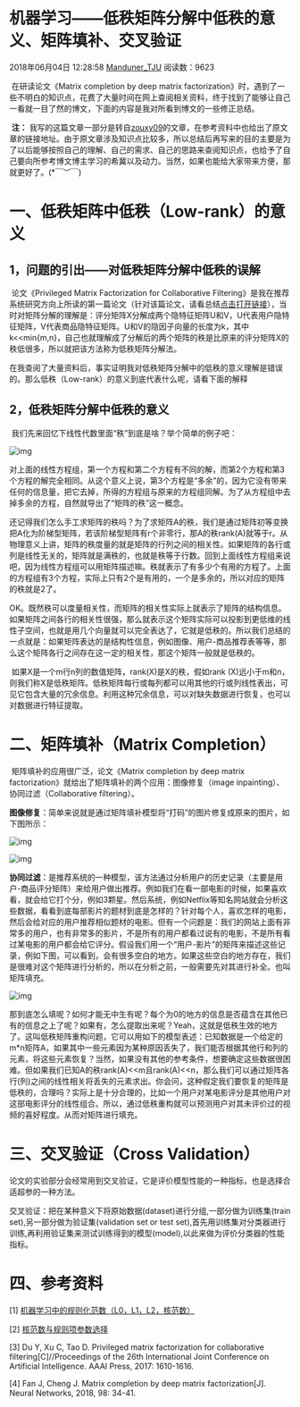 # 机器学习——低秩矩阵分解中低秩的意义、矩阵填补、交叉验证

2018年06月04日 12:28:58 [Manduner_TJU](https://me.csdn.net/manduner) 阅读数：9623



​        在研读论文《Matrix completion by deep matrix factorization》时，遇到了一些不明白的知识点，花费了大量时间在网上查阅相关资料，终于找到了能够让自己一看就一目了然的博文，下面的内容是我对所看到博文的一些修正总结。

​       **注：** 我写的这篇文章一部分是转自[zouxy09](https://blog.csdn.net/zouxy09)的文章，在参考资料中也给出了原文章的链接地址。由于原文章涉及知识点比较多，所以总结后再写来的目的主要是为了以后能够按照自己的理解、自己的需求、自己的思路来查阅知识点，也给予了自己要向所参考博文博主学习的希冀以及动力。当然，如果也能给大家带来方便，那就更好了。(*￣︶￣)



# 一、低秩矩阵中低秩（Low-rank）的意义



## 1，问题的引出——对低秩矩阵分解中低秩的误解

​        论文《Privileged Matrix Factorization for Collaborative Filtering》是我在推荐系统研究方向上所读的第一篇论文（针对该篇论文，请看总结[点击打开链接](https://blog.csdn.net/manduner/article/details/80470992)），当时对矩阵分解的理解是：评分矩阵X分解成两个隐特征矩阵U和V，U代表用户隐特征矩阵，V代表商品隐特征矩阵。U和V的隐因子向量的长度为k，其中k<<min{m,n}，自己也就理解成了分解后的两个矩阵的秩是比原来的评分矩阵X的秩低很多，所以就把该方法称为低秩矩阵分解法。

​        在我查阅了大量资料后，事实证明我对低秩矩阵分解中的低秩的意义理解是错误的。那么低秩（Low-rank）的意义到底代表什么呢，请看下面的解释



## 2，低秩矩阵分解中低秩的意义

​        我们先来回忆下线性代数里面“秩”到底是啥？举个简单的例子吧：

![img](https://img-blog.csdn.net/2018060411140644)

​         对上面的线性方程组，第一个方程和第二个方程有不同的解，而第2个方程和第3个方程的解完全相同。从这个意义上说，第3个方程是“多余”的，因为它没有带来任何的信息量，把它去掉，所得的方程组与原来的方程组同解。为了从方程组中去掉多余的方程，自然就导出了“矩阵的秩”这一概念。



​        还记得我们怎么手工求矩阵的秩吗？为了求矩阵A的秩，我们是通过矩阵初等变换把A化为阶梯型矩阵，若该阶梯型矩阵有r个非零行，那A的秩rank(A)就等于r。从物理意义上讲，矩阵的秩度量的就是矩阵的行列之间的相关性。如果矩阵的各行或列是线性无关的，矩阵就是满秩的，也就是秩等于行数。回到上面线性方程组来说吧，因为线性方程组可以用矩阵描述嘛。秩就表示了有多少个有用的方程了。上面的方程组有3个方程，实际上只有2个是有用的，一个是多余的，所以对应的矩阵的秩就是2了。

​       OK。既然秩可以度量相关性，而矩阵的相关性实际上就表示了矩阵的结构信息。如果矩阵之间各行的相关性很强，那么就表示这个矩阵实际可以投影到更低维的线性子空间，也就是用几个向量就可以完全表达了，它就是低秩的。所以我们总结的一点就是：如果矩阵表达的是结构性信息，例如图像、用户-商品推荐表等等，那么这个矩阵各行之间存在这一定的相关性，那这个矩阵一般就是低秩的。

​       如果X是一个m行n列的数值矩阵，rank(X)是X的秩，假如rank (X)远小于m和n，则我们称X是低秩矩阵。低秩矩阵每行或每列都可以用其他的行或列线性表出，可见它包含大量的冗余信息。利用这种冗余信息，可以对缺失数据进行恢复，也可以对数据进行特征提取。



# 二、矩阵填补（Matrix Completion）

​        矩阵填补的应用很广泛，论文《Matrix completion by deep matrix factorization》就给出了矩阵填补的两个应用：图像修复（image inpainting）、协同过滤（Collaborative filtering）。

​        **图像修复**：简单来说就是通过矩阵填补模型将“打码”的图片修复成原来的图片，如下图所示：

![img](https://img-blog.csdn.net/20180604112847920)

![img](https://img-blog.csdn.net/20180604112858433)

​        **协同过滤**：是推荐系统的一种模型，该方法通过分析用户的历史记录（主要是用户-商品评分矩阵）来给用户做出推荐。例如我们在看一部电影的时候，如果喜欢看，就会给它打个分，例如3颗星。然后系统，例如Netflix等知名网站就会分析这些数据，看看到底每部影片的题材到底是怎样的？针对每个人，喜欢怎样的电影，然后会给对应的用户推荐相似题材的电影。但有一个问题是：我们的网站上面有非常多的用户，也有非常多的影片，不是所有的用户都看过说有的电影，不是所有看过某电影的用户都会给它评分。假设我们用一个“用户-影片”的矩阵来描述这些记录，例如下图，可以看到，会有很多空白的地方。如果这些空白的地方存在，我们是很难对这个矩阵进行分析的，所以在分析之前，一般需要先对其进行补全。也叫矩阵填充。

![img](https://img-blog.csdn.net/20180604121250646)

​        那到底怎么填呢？如何才能无中生有呢？每个为0的地方的信息是否蕴含在其他已有的信息之上了呢？如果有，怎么提取出来呢？Yeah，这就是低秩生效的地方了。这叫低秩矩阵重构问题，它可以用如下的模型表述：已知数据是一个给定的m*n矩阵A，如果其中一些元素因为某种原因丢失了，我们能否根据其他行和列的元素，将这些元素恢复？当然，如果没有其他的参考条件，想要确定这些数据很困难。但如果我们已知A的秩rank(A)<<m且rank(A)<<n，那么我们可以通过矩阵各行(列)之间的线性相关将丢失的元素求出。你会问，这种假定我们要恢复的矩阵是低秩的，合理吗？实际上是十分合理的，比如一个用户对某电影评分是其他用户对这部电影评分的线性组合。所以，通过低秩重构就可以预测用户对其未评价过的视频的喜好程度。从而对矩阵进行填充。



# 三、交叉验证（Cross Validation）

​        论文的实验部分会经常用到交叉验证，它是评价模型性能的一种指标，也是选择合适超参的一种方法。

​        交叉验证：把在某种意义下将原始数据(dataset)进行分组,一部分做为训练集(train set),另一部分做为验证集(validation set or test set),首先用训练集对分类器进行训练,再利用验证集来测试训练得到的模型(model),以此来做为评价分类器的性能指标。



# 四、参考资料

[1] [机器学习中的规则化范数（L0，L1，L2，核范数）](https://blog.csdn.net/zouxy09/article/details/24971995)

[2] [核范数与规则项参数选择](https://blog.csdn.net/zouxy09/article/details/24972869)

[3] Du Y, Xu C, Tao D. Privileged matrix factorization for collaborative filtering[C]//Proceedings of the 26th International Joint Conference on Artificial Intelligence. AAAI Press, 2017: 1610-1616.

[4] Fan J, Cheng J. Matrix completion by deep matrix factorization[J]. Neural Networks, 2018, 98: 34-41.